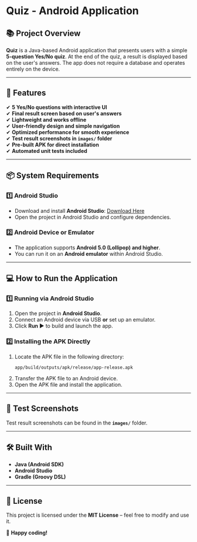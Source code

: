 # **Quiz - Android Application**  

## 📚 **Project Overview**  
**Quiz** is a Java-based Android application that presents users with a simple **5-question Yes/No quiz**. At the end of the quiz, a result is displayed based on the user's answers. The app does not require a database and operates entirely on the device.  

---

## 🚀 **Features**  
✔ **5 Yes/No questions with interactive UI**  
✔ **Final result screen based on user's answers**  
✔ **Lightweight and works offline**  
✔ **User-friendly design and simple navigation**  
✔ **Optimized performance for smooth experience**  
✔ **Test result screenshots in `images/` folder**  
✔ **Pre-built APK for direct installation**  
✔ **Automated unit tests included**  

---

## 📦 **System Requirements**  

### **1️⃣ Android Studio**  
- Download and install **Android Studio**: [Download Here](https://developer.android.com/studio)  
- Open the project in Android Studio and configure dependencies.  

### **2️⃣ Android Device or Emulator**  
- The application supports **Android 5.0 (Lollipop) and higher**.  
- You can run it on an **Android emulator** within Android Studio.  

---

## 💻 **How to Run the Application**  

### **1️⃣ Running via Android Studio**  
1. Open the project in **Android Studio**.  
2. Connect an Android device via USB **or** set up an emulator.  
3. Click **Run ▶** to build and launch the app.  

### **2️⃣ Installing the APK Directly**  
1. Locate the APK file in the following directory:  
   ```
   app/build/outputs/apk/release/app-release.apk
   ```
2. Transfer the APK file to an Android device.  
3. Open the APK file and install the application.  

---

## 📸 **Test Screenshots**  
Test result screenshots can be found in the **`images/`** folder.  

---

## 🛠 **Built With**  
- **Java (Android SDK)**  
- **Android Studio**  
- **Gradle (Groovy DSL)**  

---

## 🐝 **License**  
This project is licensed under the **MIT License** – feel free to modify and use it.  

🚀 **Happy coding!**

